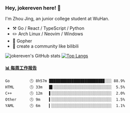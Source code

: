 ### Hey, jokereven here! 👋

I'm Zhou Jing, an junior college student at WuHan.

-   :hammer_and_pick: Go / React / TypeScript / Python
-   :pencil2: Arch Linux / Neovim / Windows
-   :seedling: Gopher
-   :thought_balloon: create a community like bilibili

![jokereven's GitHub stats](https://github-readme-stats.vercel.app/api?username=jokereven&show_icons=true)
[![Top Langs](https://github-readme-stats.vercel.app/api/top-langs/?username=jokereven&layout=compact)](https://github.com/anuraghazra/github-readme-stats)

<!-- waka-box start -->
#### <a href="https://gist.github.com/9f8118785e2d128d746db5f61b0e0a2a" target="_blank">📊 每周工作报告</a>
```text
Go         🕓 8h57m ████████████████████████▉░░░ 88.9%
HTML       🕓 33m   █▌░░░░░░░░░░░░░░░░░░░░░░░░░░  5.5%
C++        🕓 12m   ▌░░░░░░░░░░░░░░░░░░░░░░░░░░░  2.0%
Other      🕓 9m    ▍░░░░░░░░░░░░░░░░░░░░░░░░░░░  1.5%
YAML       🕓 6m    ▎░░░░░░░░░░░░░░░░░░░░░░░░░░░  1.1%
```
<!-- Powered by https://github.com/journey-ad/waka-box-go . -->
<!-- waka-box end -->
